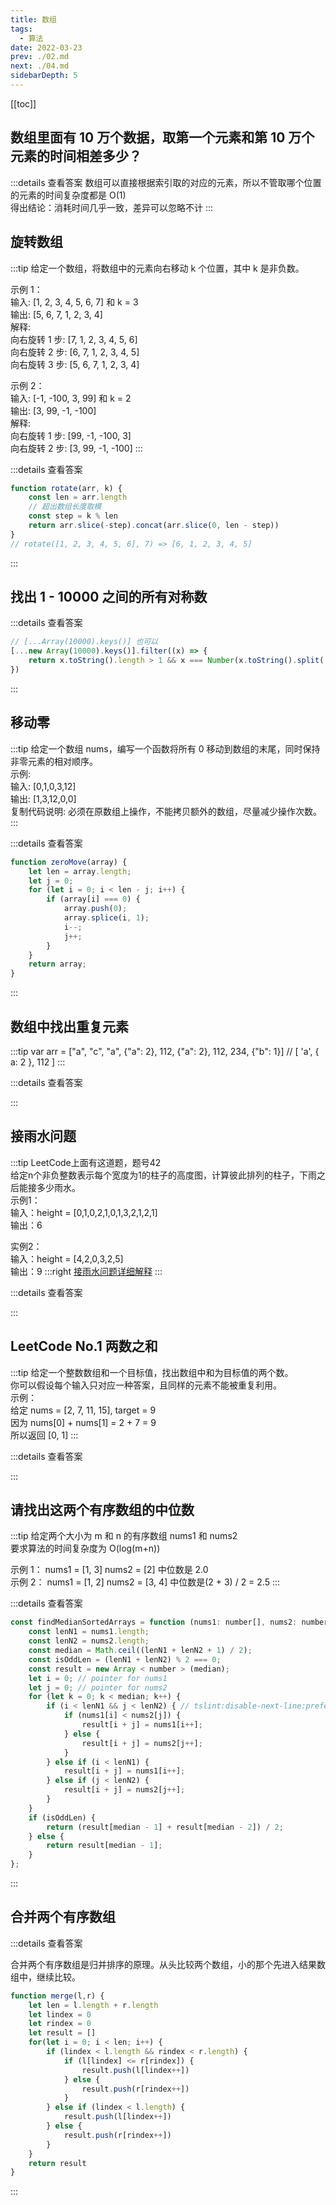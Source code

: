 ```yaml
---
title: 数组
tags: 
  - 算法
date: 2022-03-23
prev: ./02.md
next: ./04.md
sidebarDepth: 5
---
```


[[toc]]

## 数组里面有 10 万个数据，取第一个元素和第 10 万个 元素的时间相差多少？

:::details 查看答案
数组可以直接根据索引取的对应的元素，所以不管取哪个位置的元素的时间复杂度都是 O(1)  
得出结论：消耗时间几乎一致，差异可以忽略不计
:::

## 旋转数组

:::tip
给定一个数组，将数组中的元素向右移动 k 个位置，其中 k 是非负数。 

示例 1：  
输入: [1, 2, 3, 4, 5, 6, 7] 和 k = 3  
输出: [5, 6, 7, 1, 2, 3, 4]  
解释:  
向右旋转 1 步: [7, 1, 2, 3, 4, 5, 6]  
向右旋转 2 步: [6, 7, 1, 2, 3, 4, 5]  
向右旋转 3 步: [5, 6, 7, 1, 2, 3, 4]

示例 2：  
输入: [-1, -100, 3, 99] 和 k = 2  
输出: [3, 99, -1, -100]  
解释:  
向右旋转 1 步: [99, -1, -100, 3]  
向右旋转 2 步: [3, 99, -1, -100]
:::

:::details 查看答案

```js
function rotate(arr, k) {
    const len = arr.length
    // 超出数组长度取模
    const step = k % len
    return arr.slice(-step).concat(arr.slice(0, len - step))
}
// rotate([1, 2, 3, 4, 5, 6], 7) => [6, 1, 2, 3, 4, 5]
```
:::

## 找出 1 - 10000 之间的所有对称数

:::details 查看答案
```js
// [...Array(10000).keys()] 也可以
[...new Array(10000).keys()].filter((x) => {
    return x.toString().length > 1 && x === Number(x.toString().split('').reverse().join(''))
})
```
:::

## 移动零

:::tip
给定一个数组 nums，编写一个函数将所有 0 移动到数组的末尾，同时保持非零元素的相对顺序。  
示例:  
输入: [0,1,0,3,12]  
输出: [1,3,12,0,0]  
复制代码说明: 必须在原数组上操作，不能拷贝额外的数组，尽量减少操作次数。
:::

:::details 查看答案

```js
function zeroMove(array) {
    let len = array.length;
    let j = 0;
    for (let i = 0; i < len - j; i++) {
        if (array[i] === 0) {
            array.push(0);
            array.splice(i, 1);
            i--;
            j++;
        }
    }
    return array;
}
```
:::


## 数组中找出重复元素
:::tip
var arr = ["a", "c", "a", {"a": 2}, 112, {"a": 2}, 112, 234, {"b": 1}]
// [ 'a', { a: 2 }, 112 ]
:::

:::details 查看答案

<RecoDemo :collapse="true">
  <template slot="code-js1">
    <<< @/docs/.vuepress/components/algorithm/02/01.js
  </template>
  <template slot="code-js2">
    <<< @/docs/.vuepress/components/algorithm/02/02.js
  </template>
  <template slot="code-js3">
    <<< @/docs/.vuepress/components/algorithm/02/03.js
  </template>
</RecoDemo>
:::

## 接雨水问题

:::tip
LeetCode上面有这道题，题号42  
给定n个非负整数表示每个宽度为1的柱子的高度图，计算彼此排列的柱子，下雨之后能接多少雨水。  
示例1：  
输入：height = [0,1,0,2,1,0,1,3,2,1,2,1]  
输出：6  

实例2：  
输入：height = [4,2,0,3,2,5]  
输出：9
:::right
[接雨水问题详细解释](https://juejin.cn/post/6953558954416799781)
:::

:::details 查看答案

<RecoDemo :collapse="true">
  <template slot="code-js1">
    <<< @/docs/.vuepress/components/algorithm/03/01.js
  </template>
  <template slot="code-js2">
    <<< @/docs/.vuepress/components/algorithm/03/02.js
  </template>
</RecoDemo>
:::

## LeetCode No.1 两数之和

:::tip
给定一个整数数组和一个目标值，找出数组中和为目标值的两个数。   
你可以假设每个输入只对应一种答案，且同样的元素不能被重复利用。  
示例：  
给定 nums = [2, 7, 11, 15], target = 9  
因为 nums[0] + nums[1] = 2 + 7 = 9  
所以返回 [0, 1]
:::

:::details 查看答案

<RecoDemo :collapse="true">
  <template slot="code-js1">
    <<< @/docs/.vuepress/components/algorithm/01/01.js
  </template>
  <template slot="code-js2">
    <<< @/docs/.vuepress/components/algorithm/01/02.js
  </template>
</RecoDemo>

:::

## 请找出这两个有序数组的中位数

:::tip
给定两个大小为 m 和 n 的有序数组 nums1 和 nums2  
要求算法的时间复杂度为 O(log(m+n))

示例 1： nums1 = [1, 3] nums2 = [2] 中位数是 2.0  
示例 2： nums1 = [1, 2] nums2 = [3, 4] 中位数是(2 + 3) / 2 = 2.5
:::

:::details 查看答案
```js
const findMedianSortedArrays = function (nums1: number[], nums2: number[]) {
    const lenN1 = nums1.length;
    const lenN2 = nums2.length;
    const median = Math.ceil((lenN1 + lenN2 + 1) / 2);
    const isOddLen = (lenN1 + lenN2) % 2 === 0;
    const result = new Array < number > (median);
    let i = 0; // pointer for nums1 
    let j = 0; // pointer for nums2 
    for (let k = 0; k < median; k++) {
        if (i < lenN1 && j < lenN2) { // tslint:disable-next-line:prefer-conditional-expression 
            if (nums1[i] < nums2[j]) {
                result[i + j] = nums1[i++];
            } else {
                result[i + j] = nums2[j++];
            }
        } else if (i < lenN1) {
            result[i + j] = nums1[i++];
        } else if (j < lenN2) {
            result[i + j] = nums2[j++];
        }
    }
    if (isOddLen) {
        return (result[median - 1] + result[median - 2]) / 2;
    } else {
        return result[median - 1];
    }
};
```
:::

## 合并两个有序数组

:::details 查看答案

合并两个有序数组是归并排序的原理。从头比较两个数组，小的那个先进入结果数组中，继续比较。

```js
function merge(l,r) {
    let len = l.length + r.length
    let lindex = 0
    let rindex = 0
    let result = []
    for(let i = 0; i < len; i++) {
        if (lindex < l.length && rindex < r.length) {
            if (l[lindex] <= r[rindex]) {
                result.push(l[lindex++])
            } else {
                result.push(r[rindex++])
            }
        } else if (lindex < l.length) {
            result.push(l[lindex++])
        } else {
            result.push(r[rindex++])
        }
    }
    return result
}
```
:::